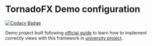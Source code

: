 # TornadoFX Demo configuration #

[![Codacy Badge](https://api.codacy.com/project/badge/Grade/9f3e9ab8023449b4a8f7d8a6aaa12c4a)](https://app.codacy.com/app/NiccoMlt/tornadofx-demo?utm_source=github.com&utm_medium=referral&utm_content=NiccoMlt/tornadofx-demo&utm_campaign=Badge_Grade_Settings)

Demo project built following [official guide](https://edvin.gitbooks.io/tornadofx-guide/) to learn how to implement correctly views with this framework in [university project](https://gitlab.com/abra-team/sim-scala-bim/).
